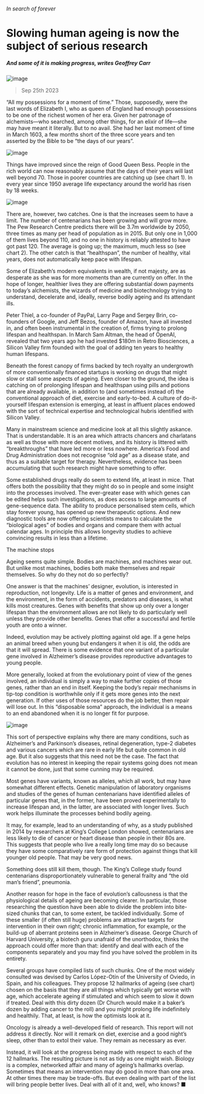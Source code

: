 ###### In search of forever
# Slowing human ageing is now the subject of serious research 
##### And some of it is making progress, writes Geoffrey Carr 
![image](images/20230930_TQD001.jpg) 
> Sep 25th 2023 

“All my possessions for a moment of time.” Those, supposedly, were the last words of Elizabeth I, who as queen of England had enough possessions to be one of the richest women of her era. Given her patronage of alchemists—who searched, among other things, for an elixir of life—she may have meant it literally. But to no avail. She had her last moment of time in March 1603, a few months short of the three score years and ten asserted by the Bible to be “the days of our years”. 
![image](images/20230930_TQC431.png) 

Things have improved since the reign of Good Queen Bess. People in the rich world can now reasonably assume that the days of their years will last well beyond 70. Those in poorer countries are catching up (see chart 1). In every year since 1950 average life expectancy around the world has risen by 18 weeks. 
![image](images/20230930_TQC320.png) 

There are, however, two catches. One is that the increases seem to have a limit. The number of centenarians has been growing and will grow more. The Pew Research Centre predicts there will be 3.7m worldwide by 2050, three times as many per head of population as in 2015. But only one in 1,000 of them lives beyond 110, and no one in history is reliably attested to have got past 120. The average is going up; the maximum, much less so (see chart 2). The other catch is that “healthspan”, the number of healthy, vital years, does not automatically keep pace with lifespan. 
Some of Elizabeth’s modern equivalents in wealth, if not majesty, are as desperate as she was for more moments than are currently on offer. In the hope of longer, healthier lives they are offering substantial down payments to today’s alchemists, the wizards of medicine and biotechnology trying to understand, decelerate and, ideally, reverse bodily ageing and its attendant ills. 
Peter Thiel, a co-founder of PayPal, Larry Page and Sergey Brin, co-founders of Google, and Jeff Bezos, founder of Amazon, have all invested in, and often been instrumental in the creation of, firms trying to prolong lifespan and healthspan. In March Sam Altman, the head of OpenAI, revealed that two years ago he had invested $180m in Retro Biosciences, a Silicon Valley firm founded with the goal of adding ten years to healthy human lifespans.
Beneath the forest canopy of firms backed by tech royalty an undergrowth of more conventionally financed startups is working on drugs that might slow or stall some aspects of ageing. Even closer to the ground, the idea is catching on of prolonging lifespan and healthspan using pills and potions that are already available, in addition to (and sometimes instead of) the conventional approach of diet, exercise and early-to-bed. A culture of do-it-yourself lifespan extension is emerging, at least in affluent places endowed with the sort of technical expertise and technological hubris identified with Silicon Valley. 

Many in mainstream science and medicine look at all this slightly askance. That is understandable. It is an area which attracts chancers and charlatans as well as those with more decent motives, and its history is littered with “breakthroughs” that have led more or less nowhere. America’s Food and Drug Administration does not recognise “old age” as a disease state, and thus as a suitable target for therapy. Nevertheless, evidence has been accumulating that such research might have something to offer. 
Some established drugs really do seem to extend life, at least in mice. That offers both the possibility that they might do so in people and some insight into the processes involved. The ever-greater ease with which genes can be edited helps such investigations, as does access to large amounts of gene-sequence data. The ability to produce personalised stem cells, which stay forever young, has opened up new therapeutic options. And new diagnostic tools are now offering scientists means to calculate the “biological ages” of bodies and organs and compare them with actual calendar ages. In principle this allows longevity studies to achieve convincing results in less than a lifetime.
The machine stops
Ageing seems quite simple. Bodies are machines, and machines wear out. But unlike most machines, bodies both make themselves and repair themselves. So why do they not do so perfectly?
One answer is that the machines’ designer, evolution, is interested in reproduction, not longevity. Life is a matter of genes and environment, and the environment, in the form of accidents, predators and diseases, is what kills most creatures. Genes with benefits that show up only over a longer lifespan than the environment allows are not likely to do particularly well unless they provide other benefits. Genes that offer a successful and fertile youth are onto a winner. 
Indeed, evolution may be actively plotting against old age. If a gene helps an animal breed when young but endangers it when it is old, the odds are that it will spread. There is some evidence that one variant of a particular gene involved in Alzheimer’s disease provides reproductive advantages to young people.
More generally, looked at from the evolutionary point of view of the genes involved, an individual is simply a way to make further copies of those genes, rather than an end in itself. Keeping the body’s repair mechanisms in tip-top condition is worthwhile only if it gets more genes into the next generation. If other uses of those resources do the job better, then repair will lose out. In this “disposable soma” approach, the individual is a means to an end abandoned when it is no longer fit for purpose. 
![image](images/20230930_TQC001.png) 

This sort of perspective explains why there are many conditions, such as Alzheimer’s and Parkinson’s diseases, retinal degeneration, type-2 diabetes and various cancers which are rare in early life but quite common in old age. But it also suggests that this need not be the case. The fact that evolution has no interest in keeping the repair systems going does not mean it cannot be done, just that some cunning may be required.
Most genes have variants, known as alleles, which all work, but may have somewhat different effects. Genetic manipulation of laboratory organisms and studies of the genes of human centenarians have identified alleles of particular genes that, in the former, have been proved experimentally to increase lifespan and, in the latter, are associated with longer lives. Such work helps illuminate the processes behind bodily ageing. 
It may, for example, lead to an understanding of why, as a study published in 2014 by researchers at King’s College London showed, centenarians are less likely to die of cancer or heart disease than people in their 80s are. This suggests that people who live a really long time may do so because they have some comparatively rare form of protection against things that kill younger old people. That may be very good news. 
Something does still kill them, though. The King’s College study found centenarians disproportionately vulnerable to general frailty and “the old man’s friend”, pneumonia.
Another reason for hope in the face of evolution’s callousness is that the physiological details of ageing are becoming clearer. In particular, those researching the question have been able to divide the problem into bite-sized chunks that can, to some extent, be tackled individually. Some of these smaller (if often still huge) problems are attractive targets for intervention in their own right; chronic inflammation, for example, or the build-up of aberrant proteins seen in Alzheimer’s disease. George Church of Harvard University, a biotech guru unafraid of the unorthodox, thinks the approach could offer more than that: identify and deal with each of the components separately and you may find you have solved the problem in its entirety.
Several groups have compiled lists of such chunks. One of the most widely consulted was devised by Carlos López-Otín of the University of Oviedo, in Spain, and his colleagues. They propose 12 hallmarks of ageing (see chart) chosen on the basis that they are all things which typically get worse with age, which accelerate ageing if stimulated and which seem to slow it down if treated. Deal with this dirty dozen (Dr Church would make it a baker’s dozen by adding cancer to the roll) and you might prolong life indefinitely and healthily. That, at least, is how the optimists look at it.
Oncology is already a well-developed field of research. This report will not address it directly. Nor will it remark on diet, exercise and a good night’s sleep, other than to extol their value. They remain as necessary as ever.
Instead, it will look at the progress being made with respect to each of the 12 hallmarks. The resulting picture is not as tidy as one might wish. Biology is a complex, networked affair and many of ageing’s hallmarks overlap. Sometimes that means an intervention may do good in more than one area. At other times there may be trade-offs. But even dealing with part of the list will bring people better lives. Deal with all of it and, well, who knows? ■
